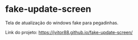 # fake-update-screen

Tela de atualização do windows fake para pegadinhas.

Link do projeto: https://jvitor88.github.io/fake-update-screen/
